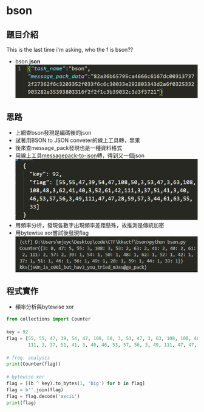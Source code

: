 # bson
## 題目介紹
This is the last time i'm asking, who the f is bson??
* bson.**json**
![](img/README_2021-01-20-01-19-12.png)
## 思路
* 上網查bson發現是編碼後的json
* 試著用BSON to JSON conveter的線上工具轉，無果
* 後來查message_pack發現也是一種資料格式
* 用線上工具[messagepack-to-json](https://toolslick.com/conversion/data/messagepack-to-json)轉，得到又一個json
![](img/README_2021-01-20-01-24-51.png)
* 用頻率分析，發現各數字出現頻率差距懸殊，故推測是傳統加密
* 用bytewise xor嘗試後發現flag
![](img/README_2021-01-20-01-41-31.png)

## 程式實作
* 頻率分析與bytewise xor
```python
from collections import Counter

key = 92
flag = [55, 55, 47, 39, 54, 47, 108, 50, 3, 53, 47, 3, 63, 108, 108, 48, 3, 62, 41, 40, 3, 52, 61, 42,
        111, 3, 37, 51, 41, 3, 40, 46, 53, 57, 56, 3, 49, 111, 47, 47, 28, 59, 57, 3, 44, 61, 63, 55, 33]

# freq. analysis
print(Counter(flag))

# bytewise xor
flag = [(b ^ key).to_bytes(1, 'big') for b in flag]
flag = b''.join(flag)
flag = flag.decode('ascii')
print(flag)

```